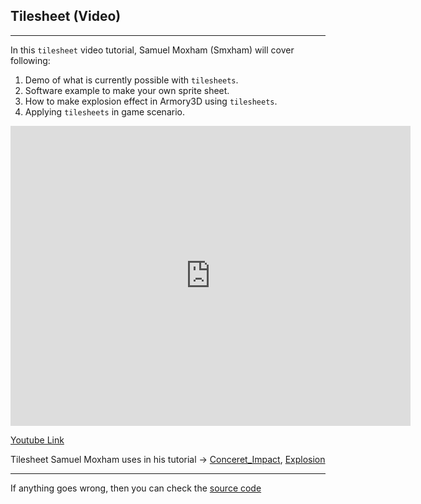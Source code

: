 ## Tilesheet (Video)

---

In this `tilesheet` video tutorial, Samuel Moxham (Smxham) will cover following:
1. Demo of what is currently possible with `tilesheets`.
2. Software example to make your own sprite sheet.
3. How to make explosion effect in Armory3D using `tilesheets`.
4. Applying `tilesheets` in game scenario.

<iframe width="640" height="480" src="https://blackgoku36.github.io/BG36-tutorials/Armory/src/tilesheet_tutorial.mp4" frameborder="0" allowfullscreen></iframe>

[Youtube Link](https://www.youtube.com/watch?v=kFXqIprtF2Y)

Tilesheet Samuel Moxham uses in his tutorial -> [Conceret_Impact](https://github.com/BlackGoku36/armory-tutorial-sourcecode/blob/master/Tilesheet/ConcreteImpact.png), [Explosion](https://github.com/BlackGoku36/armory-tutorial-sourcecode/blob/master/Tilesheet/Explosion.png)

---
If anything goes wrong, then you can check the [source code](https://github.com/BlackGoku36/armory-tutorial-download/tree/master/Tilesheet)
